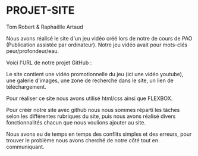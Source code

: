 # PROJET-SITE
Tom Robert & Raphaëlle Artaud

Nous avons réalisé le site d'un jeu vidéo créé lors de notre de cours de PAO (Publication assistée par ordinateur).
Notre jeu vidéo avait pour mots-clés peur/profondeur/eau.

Voici l'URL de notre projet GitHub : 

Le site contient une vidéo promotionnelle du jeu (ici une vidéo youtube), une galerie d'images, une zone de recherche dans le site, un lien de téléchargement. 

Pour réaliser ce site nous avons utilisé html/css ainsi que FLEXBOX.

Pour créér notre site avec github nous nous sommes réparti les tâches selon les différentes rubriques du site, puis nous avons réalisé divers fonctionnalités chacun que nous voulions ajouter au site.

Nous avons eu de temps en temps des conflits simples et des erreurs, pour trouver le problème nous avons cherché de notre côté tout en communiquant.


